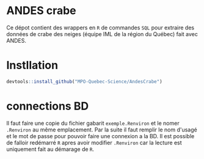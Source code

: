 # ANDES crabe

Ce dépot contient des wrappers en `R` de commandes `SQL` pour extraire des données de crabe des neiges (équipe IML de la région du Québec) fait avec ANDES.

# Instllation
``` R
devtools::install_github("MPO-Quebec-Science/AndesCrabe")
```
# connections BD

Il faut faire une copie du fichier gabarit `exemple.Renviron` et le nomer `.Renviron` au même emplacement. Par la suite il faut remplir le nom d'usagé et le mot de passe pour pouvoir faire une connexion a la BD. Il est possible de falloir redémarré `R` apres avoir modifier `.Renviron` car la lecture est uniquement fait au démarage de `R`.

